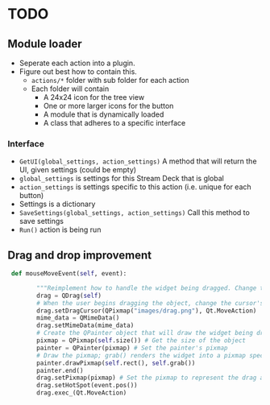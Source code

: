 # TODO

## Module loader

* Seperate each action into a plugin.
* Figure out best how to contain this.
  * `actions/*` folder with sub folder for each action
  * Each folder will contain
    * A 24x24 icon for the tree view
    * One or more larger icons for the button
    * A module that is dynamically loaded
    * A class that adheres to a specific interface
### Interface
  * `GetUI(global_settings, action_settings)` A method that will return the UI, given settings (could be empty)
  * `global_settings` is settings for this Stream Deck that is global
  * `action_settings` is settings specific to this action (i.e. unique for each button)
  * Settings is a dictionary
  * `SaveSettings(global_settings, action_settings)` Call this method to save settings
  * `Run()` action is being run

## Drag and drop improvement
``` python
 def mouseMoveEvent(self, event):

        """Reimplement how to handle the widget being dragged. Change the mouse icon when the user begins dragging the object."""
        drag = QDrag(self)
        # When the user begins dragging the object, change the cursor's icon and set the drop action
        drag.setDragCursor(QPixmap("images/drag.png"), Qt.MoveAction)
        mime_data = QMimeData()
        drag.setMimeData(mime_data)
        # Create the QPainter object that will draw the widget being dragged
        pixmap = QPixmap(self.size()) # Get the size of the object
        painter = QPainter(pixmap) # Set the painter's pixmap
        # Draw the pixmap; grab() renders the widget into a pixmap specified by rect()
        painter.drawPixmap(self.rect(), self.grab())
        painter.end()
        drag.setPixmap(pixmap) # Set the pixmap to represent the drag action
        drag.setHotSpot(event.pos())
        drag.exec_(Qt.MoveAction)
```

